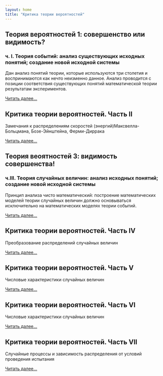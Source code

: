 ```yaml
---
layout: home
title: "Критика теории вероятностей"
---
```


## Теория вероятностей 1: совершенство или видимость?

### ч. I. Теория событий: анализ существующих исходных понятий; создание новой исходной системы

Дан анализ понятий теории, которые используются три столетия и воспринимаются как нечто неизменно данное. Анализ проводится с позиции соответствия существующих понятий математической теории результатам экспериментов.

[Читать далее...](https://bondarchukii.github.io/probabilitytheory1/)

## Критика теории вероятностей. Часть II
Замечания к распределениям скоростей (энергий)Максвелла-Больцмана, Бозе-Эйнштейна, Ферми-Диррака

[Читать далее...](https://bondarchukii.github.io/probabilitytheory2/)

## Теория веоятностей 3: видимость  совершенства!

### ч.III. Теория случайных величин: анализ исходных понятий; создание новой исходной системы

Принцип анализа чисто математический: построение математических моделей теории случайных величин должно основываться исключительно на математических моделях теории событий.

[Читать далее...](https://bondarchukii.github.io/probabilitytheory3/)

## Критика теории вероятностей. Часть IV
Преобразование распределений случайных величин

[Читать далее...](https://bondarchukii.github.io/probabilitytheory4/)

## Критика теории вероятностей. Часть V
Числовые характеристики случайных величин

[Читать далее...](https://bondarchukii.github.io/probabilitytheory5/)

## Критика теории вероятностей. Часть VI
Числовые характеристики случайных величин

[Читать далее...](https://bondarchukii.github.io/probabilitytheory6/)

## Критика теории вероятностей. Часть VII
Случайные процессы и зависимость распределения от условий проведения испытания

[Читать далее...](https://bondarchukii.github.io/probabilitytheory7/)
